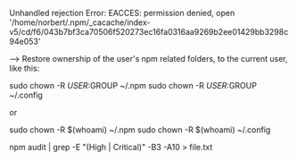 Unhandled rejection Error: EACCES: permission denied, open '/home/norbert/.npm/_cacache/index-v5/cd/f6/043b7bf3ca70506f520273ec16fa0316aa9269b2ee01429bb3298c94e053'

--> Restore ownership of the user's npm related folders, to the current user, like this:

sudo chown -R $USER:$GROUP ~/.npm
sudo chown -R $USER:$GROUP ~/.config

or

sudo chown -R $(whoami) ~/.npm
sudo chown -R $(whoami) ~/.config


npm audit | grep -E "(High | Critical)" -B3 -A10 > file.txt